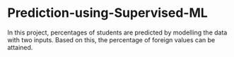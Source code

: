 # Prediction-using-Supervised-ML
In this project, percentages of students are predicted by modelling the data with two inputs. Based on this, the percentage of foreign values can be attained.
